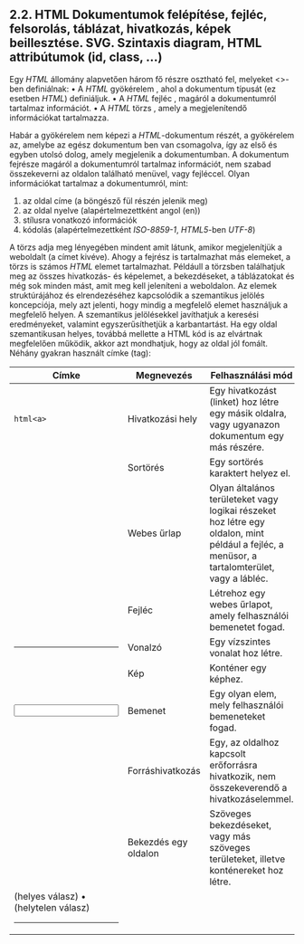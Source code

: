 ## 2.2. HTML Dokumentumok felépítése, fejléc, felsorolás, táblázat, hivatkozás, képek beillesztése. SVG. Szintaxis diagram, HTML attribútumok (id, class, ...)

Egy _HTML_ állomány alapvetően három fő részre osztható fel, melyeket <>-ben definiálnak:
•	A _HTML_ gyökérelem <!DOCTYPE html></html>, ahol a dokumentum típusát (ez esetben _HTML_) definiáljuk. 
•	A _HTML_ fejléc <head></head>, magáról a dokumentumról tartalmaz információt.
•	A _HTML_ törzs <body></body>, amely a megjelenítendő információkat tartalmazza.

Habár a gyökérelem nem képezi a _HTML_-dokumentum részét, a gyökérelem az, amelybe az egész dokumentum ben van csomagolva, így az első és egyben utolsó dolog, amely megjelenik a dokumentumban. A dokumentum fejrésze magáról a dokumentumról tartalmaz információt, nem szabad összekeverni az oldalon található menüvel, vagy fejléccel. Olyan információkat tartalmaz a dokumentumról, mint:

1.  az oldal címe (a böngésző fül részén jelenik meg)
2.  az oldal nyelve (alapértelmezettként angol (en))
3.  stílusra vonatkozó információk
4.  kódolás (alapértelmezettként _ISO-8859-1_, _HTML5_-ben _UTF-8_)

A törzs adja meg lényegében mindent amit látunk, amikor megjelenítjük a weboldalt (a címet kivéve). Ahogy a fejrész is tartalmazhat más elemeket, a törzs is számos _HTML_ elemet tartalmazhat. Példáull a törzsben találhatjuk meg az összes hivatkozás- és képelemet, a bekezdéseket, a táblázatokat és még sok minden mást, amit meg kell jeleníteni a weboldalon. Az elemek struktúrájához és elrendezéséhez kapcsolódik a szemantikus jelölés koncepciója, mely azt jelenti, hogy mindig a megfelelő elemet használjuk a megfelelő helyen. A szemantikus jelölésekkel javíthatjuk a keresési eredményeket, valamint egyszerűsíthetjük a karbantartást. Ha egy oldal szemantikusan helyes, továbbá mellette a HTML kód is az elvártnak megfelelően működik, akkor azt mondhatjuk, hogy az oldal jól fomált. Néhány gyakran használt címke (tag):

| Címke  | Megnevezés  |  Felhasználási mód |
|---|---|---|
| ```html<a>```  | Hivatkozási hely  | Egy hivatkozást (linket) hoz létre egy másik oldalra, vagy ugyanazon dokumentum egy más részére.  |
| <div>  | Sortörés  | Egy sortörés karaktert helyez el.  |
| <form>  | Webes űrlap  | Olyan általános területeket vagy logikai részeket hoz létre egy oldalon, mint például a fejléc, a menüsor, a tartalomterület, vagy a lábléc.  |
| <h1>  | Fejléc  | Létrehoz egy webes űrlapot, amely felhasználói bemenetet fogad.  |
| <hr>  | Vonalzó  | Egy vízszintes vonalat hoz létre.  |
| <img>  | Kép  | Konténer egy képhez.  |
| <input>  | Bemenet  | Egy olyan elem, mely felhasználói bemeneteket fogad.  |
| <link>  | Forráshivatkozás  | Egy, az oldalhoz kapcsolt erőforrásra hivatkozik, nem összekeverendő a hivatkozáselemmel.  |
| <p>  | Bekezdés egy oldalon  | Szöveges bekezdéseket, vagy más szöveges területeket, illetve konténereket hoz létre.  |
| <script>  | Kód címke  | Egy webszkriptet vagy programot foglal magába.  |
| <span>  | Átfogás  | Egy elem számára hoz létre egy konténert.  |

`Általánosan, a címkék közé írt megfelelő szöveg valamilyen neki megfelelő tulajdonsággal ruházhatja fel a címkét.` Azonban ehhez azt is meg kell mondanunk, hogy pontosan hogyan is viselkedjen. Erre a célra találták ki az **attribútumokat**. Ha több attribútum van, akkor szóközzel választjuk el őket egymástól. `Ha nem írunk bele a címkébe, az összes attribútum az alapértelmezett értékkel rendelkezik.`

Bizonyos típusú információkat **listák** és **táblázatok** segítségével jobban meg tudjuk jeleníteni. A HTML-ben találhatunk címkéket (tag-eket) mind listák, mind pedig táblázatok készítéséhez. Amikor egy listát készítünk, két listatípus közül választhatjuk ki, hogy milyen szeretnénk létrehozni: **rendezett**, vagy **rendezetlen listát**. Az attribútumokat két csoportba osztjuk: specifikus és globális. Néhány gyakran használt globális attribútum:

| Attribútum | Leírás |
| ------ | ------ |
| accesskey | Az adott címkéhez parancsikont definiál. |
| class | Meghatározza, hogy az adott címkéhez tartozó tartalom szerkeszthető-e. |
| contenteditable (HTML5) | Meghatározza, hogy az adott címkéhez tartozó tartalom szerkeszthető-e. |
| data -* (HTML5) | Az adott címkénél bizalmas adatot képes tárolni. |
| dir | Abszolút könyvtár elérési útvonalat ad meg. |
| draggable (HTML5) | Az adott címkét mozgathatóvá teszi. |
| dropzone (HTML5) | Az adott címkét mozgathatóvá teszi. |
| hidden (HTML5) | Az adott címkét elrejti. |
| id | Egy címke számára ad egyedi azonosítót. |
| lang | Az adott szöveg nyelvét határozza meg. |
| spellcheck (HTML5) | Az adott szöveg helyesírását ellenőrzi. |
| style | Egy címke tartalmának inline CSS stílusát specifikálja. |
| tabindex | Egy elem behúzásának rendjét határozza meg.  |
| title | Extra információt szolgáltat az adott elemről. |
| translate (HTML5) | Az adott szöveget lefordítja. |

A számozatlan lista egy felsorolás, minden listaelem előtt egy kis pöttyel. Számozatlan listát az _<ul>_ (_unordered list, azaz számozatlan lista_) címke vezet be, minden listaelem a _<li>_ (_list element, azaz listaelem_) és a _</li>_ címkék között van. A listaelemeken belül írhatunk sortörést, bekezdéseket, képeket stb. Számozott listát az _<ol>_ (_ordered list, azaz rendezett lista_) címke vezet be, az elemeket itt is ugyanúgy kell megadni. A listaelemeken belül írhatunk sortörést, bekezdéseket, képeket stb. Fogalmakat és azok magyarázatait jeleníthetjük meg a definíciós lista segítségével. Az egészet a _<dl>_ (_definition list, azaz definíciós lista_) és a _</dl>_ címkék közé kell írni. Egy fogalmat a _<dt>_ és _</dt>_ címkék közé, magyarázatát pedig a _<dd>_ és _</dd>_ címkék közé kell helyezni.

A _<TABLE>_ és a _</TABLE>_ utasítások közé zárt részt tekintjük egy táblázatnak.  A táblázat egy sora a _<tr></tr>_, ezen belül pedig a cellák a _<td></td>_ címkék közé kerülnek. Ha egy cellát üresen akarunk hagyni, akkor a tartalma legyen _&nbsp_; (_non-breaking space_). Lehetőségünk van kiemelni a táblázat fejlécét (a táblázat legelső sorát, oszlopát, vagy mindkettőt) és címet rendelni a táblázathoz. A fejléc egy celláját ne a _<td></td>_ címkék közé, hanem a _<th></th>_ címkék közé írjuk, ekkor a böngésző alapból megvastagítja és középre rendezi a benne lévő szöveget. A táblázat fejléce lehet egyrészt az oszlopok felett. Ekkor mindegyik th címkének adjuk meg a _scope="col"attribútumot_, ami azt jelenti, hogy az adott fejléc az alatta lévő oszlophoz tartozik. Ha egy fejléc a mellette lévő sorhoz tartozik, akkor a _scope="row"_ attribútumot kell beállítani. A táblázat címét a _<caption></caption>_ címkék közé írjuk, rögtön a kezdő _<table>_ címke után! Néhány gyakran használt címke (tag):

| Címke  | Megnevezés  |  Felhasználási mód |
|---|---|---|
| <li>  | Listaelem  | Az <ul> vagy <ol> elemekkel együtt használva listák hozhatók létre vele.  |
| <ol>  | Rendezett lista  | Információk rendezett listája, a <li> elemmel együtt lehet használni.  |
|  <table> | Táblázat  | A <tr> és <td>, valamint egyéb elemekkel együtt használva táblázatot készíthetünk az információk megjelenítéséhez.  |
| <td>  | Táblázat cella  | Egy cellát hoz létre egy táblázat egy sorában.  |
|  <th> | Táblázat fejléc  |  Egy táblázat cella, amely fejlécként működik. |
| <tr>  |  Táblázat sor |  Egy sort hoz létre egy táblázatban. |
| <ul>  | Rendezetlen lista  | Az <ol> és <li> elemekhez kapcsolódva, segítségével információk egy listáját hozhatjuk létre.  |

A _HTML_ formátumú dokumentumban **képeket**, **grafikákat** is elhelyezhetünk. Az _<IMG SRC="elérési_út/fájlnév.kit">_ utasítás a szöveg aktuális pozíciójába helyezi a megadott képet. Ennél azért a legegyszerűbb szövegszerkesztő program is többet nyújt. A _HTML_ dokumentum csinosítására is vannak a képek elhelyezésének finomabb lehetőségei is.

A **linkek** (hivatkozások) kötik össze a honlapokat, az egész internet linkekből áll. Az _<a>_ címke segítségével hozhatunk létre linket. A kezdő címkébe mindössze a href attribútumot kell írni, aminek az értéke annak a webhelynek a címe. Az _<a></a>_ címkék közé írt szöveg fog megjelenni a link szövegeként. A _title_ attribútum segítségével segédszöveget írhatunk a linkhez, ami akkor fog megjelenni, ha az egérmutatót kis ideig pihentetjük az adott linken. Kétféle _link_ létezik: **relatív** és **abszolút**. Abszolút linkre már láttunk példát, ez az a fajta **link**, ahol egy webhely címét, azaz URL címét adjuk meg a _href_ attribútumnak. Azt is megtehetjük, hogy egy képre kattintáskor nyíljon meg egy honlap, ha a link szövege helyett a képet szúrjuk be. Ugyancsak _link_ segítségével kínálhatunk letöltésre akármilyen kiterjesztésű fájlt. Az a címke arra is jó, hogy a honlapunk egy bizonyos pontjához tudjunk ugrani, ha rákattintunk a linkre. Ezt legtöbbször tartalomjegyzéknél használják.
  
----
> Kérdés: Mely címkék közé kell "szorítani" (pl. a JavaScript) kódot?
> •	<script></script> (helyes válasz)
> •	<form></form> (helytelen válasz)
----
